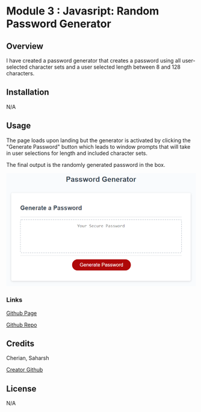 #  Module 3 : Javasript: Random Password Generator

## Overview

I have created a password generator that creates a password using all user-selected character sets and a user selected length between 8 and 128 characters.

## Installation

N/A

## Usage

The page loads upon landing but the generator is activated by clicking the "Generate Password" button which leads to window prompts that will take in user selections for length and included character sets.

The final output is the randomly generated password in the box.

![Screenshot of full working page](./assets/images/03-javascript-homework-demo.png "Random Password Generator")

### Links

 [Github Page](https://sashdc.github.io/PasswordGenerator/)
 
 [Github Repo](https://github.com/sashdc/PasswordGenerator)

 ## Credits

Cherian, Saharsh

[Creator Github](https://github.com/sashdc)

## License

N/A